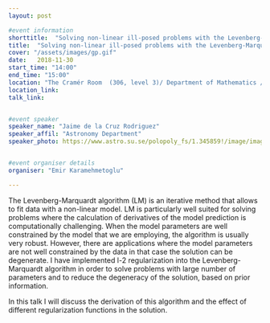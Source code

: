 ```yaml
---
layout: post

#event information
shorttitle:  "Solving non-linear ill-posed problems with the Levenberg-Marquardt algorithm."
title:  "Solving non-linear ill-posed problems with the Levenberg-Marquardt algorithm."
cover: "/assets/images/gp.gif"
date:   2018-11-30
start_time: "14:00"
end_time: "15:00"
location: "The Cramér Room  (306, level 3)/ Department of Mathematics / Stockholm University / Kräftriket, house no. 6"
location_link:
talk_link: 


#event speaker
speaker_name: "Jaime de la Cruz Rodriguez"
speaker_affil: "Astronomy Department"
speaker_photo: https://www.astro.su.se/polopoly_fs/1.345859!/image/image.jpg_gen/derivatives/article_505/image.jpg 


#event organiser details
organiser: "Emir Karamehmetoglu"

---
```

The Levenberg-Marquardt algorithm (LM) is an iterative method that allows to fit data with a non-linear model.
LM is particularly well suited for solving  problems where the calculation of derivatives of the model prediction is computationally challenging.
When the model parameters are well constrained by the model that we are employing, the algorithm is usually very robust. 
However, there are applications where the model parameters are not well constrained by the data in that case the solution can be degenerate.
I have implemented l-2 regularization into the Levenberg-Marquardt algorithm in order to solve problems with large number of parameters and to reduce the degeneracy of the solution, based on prior information.

In this talk I will discuss the derivation of this algorithm and the effect of different regularization functions in the solution.
